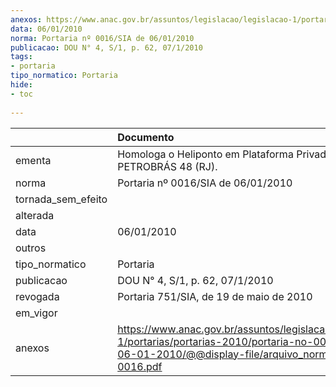 ```yaml
---
anexos: https://www.anac.gov.br/assuntos/legislacao/legislacao-1/portarias/portarias-2010/portaria-no-0016-sia-de-06-01-2010/@@display-file/arquivo_norma/PA2010-0016.pdf
data: 06/01/2010
norma: Portaria nº 0016/SIA de 06/01/2010
publicacao: DOU N° 4, S/1, p. 62, 07/1/2010
tags:
- portaria
tipo_normatico: Portaria
hide: 
- toc 
 
---
```


|                    | Documento                                                                                                                                                         |
|:-------------------|:------------------------------------------------------------------------------------------------------------------------------------------------------------------|
| ementa             | Homologa o Heliponto em Plataforma Privado PETROBRÁS 48 (RJ).                                                                                                     |
| norma              | Portaria nº 0016/SIA de 06/01/2010                                                                                                                                |
| tornada_sem_efeito |                                                                                                                                                                   |
| alterada           |                                                                                                                                                                   |
| data               | 06/01/2010                                                                                                                                                        |
| outros             |                                                                                                                                                                   |
| tipo_normatico     | Portaria                                                                                                                                                          |
| publicacao         | DOU N° 4, S/1, p. 62, 07/1/2010                                                                                                                                   |
| revogada           | Portaria 751/SIA, de 19 de maio de 2010                                                                                                                           |
| em_vigor           |                                                                                                                                                                   |
| anexos             | https://www.anac.gov.br/assuntos/legislacao/legislacao-1/portarias/portarias-2010/portaria-no-0016-sia-de-06-01-2010/@@display-file/arquivo_norma/PA2010-0016.pdf |